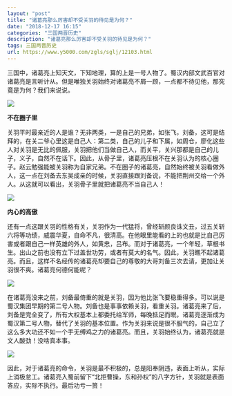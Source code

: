 ```yaml
---
layout: "post"
title: "诸葛亮那么厉害却不受关羽的待见是为何？"
date: "2018-12-17 16:15"
categories: "三国两晋历史"
description: "诸葛亮那么厉害却不受关羽的待见是为何？"
tags: 三国两晋历史
url: https://www.y5000.com/zgls/sglj/12103.html
---
```






三国中，诸葛亮上知天文，下知地理，算的上是一号人物了。蜀汉内部文武百官对诸葛亮是言听计从。但是唯独关羽始终对诸葛亮不屑一顾，一点都不待见他，那究竟是为何？我们来说说。

![](https://img.y5000.com/uploads/allimg/170203/1G633LE-0.jpg)

**不在圈子里**

关羽平时最亲近的人是谁？无非两类，一是自己的兄弟，如张飞，刘备，这可是结拜的，在关二爷心里这是自己人：第二类，自己的儿子和下属，如周仓，廖化这些人对关羽是无比的佩服，关羽把他们当做自己人，而关平，关兴那都是自己的儿子，义子，自然不在话下。因此，从骨子里，诸葛亮压根不在关羽认为的核心圈子。赵云勉强能被关羽称为自家兄弟。不在圈子的诸葛亮，自然始终被关羽看做外人，这一点在刘备去东吴成亲的时候，关羽直接跟刘备说，不能把荆州交给一个外人。从这就可以看出，关羽骨子里就把诸葛亮不当自己人！

![](https://img.y5000.com/uploads/allimg/170203/8-1F2031G005a3.jpg)

**内心的高傲**

还有一点这跟关羽的性格有关，关羽作为一代猛将，曾经斩颜良诛文丑，过五关斩六将等功绩，威震华夏，自命不凡，很清高。在他眼里能看的上的也就是比自己厉害或者跟自己一样英雄的外人，如黄忠，吕布。而对于诸葛亮，一个年轻，草根书生。出山之前也没有立下过盖世功劳，或者有莫大的名气。因此，关羽瞧不起诸葛亮。而且，这样不名经传的诸葛亮却要自己的尊敬的大哥刘备三次去请，更加让关羽很不爽。诸葛亮何德何能呢？

![](https://img.y5000.com/uploads/allimg/170203/1G6331D6-1.jpg)

在诸葛亮没来之前，刘备最倚重的就是关羽，因为他比张飞要稳重得多。可以说是蜀汉集团早期的第二号人物。刘备也是事事依赖关羽，看重关羽。诸葛亮来了后，刘备是完全变了，所有大权基本上都委托给军师，每晚抵足而眠，诸葛亮逐渐成为蜀汉第二号人物，替代了关羽的基本位置。作为关羽来说是很不服气的，自己立了这么多大功还不如一个手无缚鸡之力的诸葛亮。而且，关羽始终认为，诸葛亮就是文人酸劲！没啥真本事。

![](https://img.y5000.com/uploads/allimg/170203/1G6334537-2.jpg)

因此，对于诸葛亮的命令，关羽是最不积极的，总是阳奉阴违，表面上听从，实际上消极怠工。诸葛亮入蜀前留下“北拒曹操，东和孙权”的八字方针，关羽就是表面答应，实际不执行。最后功亏一篑！

